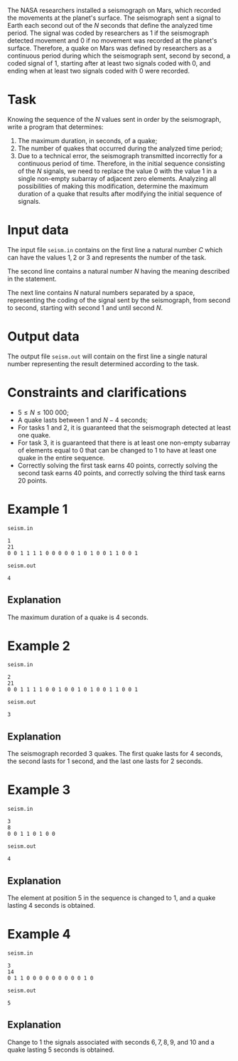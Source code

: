 The NASA researchers installed a seismograph on Mars, which recorded the movements at the planet's surface. The seismograph sent a signal to Earth each second out of the $N$ seconds that define the analyzed time period. The signal was coded by researchers as $1$ if the seismograph detected movement and $0$ if no movement was recorded at the planet's surface. Therefore, a quake on Mars was defined by researchers as a continuous period during which the seismograph sent, second by second, a coded signal of $1$, starting after at least two signals coded with $0$, and ending when at least two signals coded with $0$ were recorded.

# Task

Knowing the sequence of the $N$ values sent in order by the seismograph, write a program that determines:

1. The maximum duration, in seconds, of a quake;
2. The number of quakes that occurred during the analyzed time period;
3. Due to a technical error, the seismograph transmitted incorrectly for a continuous period of time. Therefore, in the initial sequence consisting of the $N$ signals, we need to replace the value $0$ with the value $1$ in a single non-empty subarray of adjacent zero elements. Analyzing all possibilities of making this modification, determine the maximum duration of a quake that results after modifying the initial sequence of signals.

# Input data

The input file `seism.in` contains on the first line a natural number $C$ which can have the values $1, 2$ or $3$ and represents the number of the task.

The second line contains a natural number $N$ having the meaning described in the statement.

The next line contains $N$ natural numbers separated by a space, representing the coding of the signal sent by the seismograph, from second to second, starting with second $1$ and until second $N$.

# Output data

The output file `seism.out` will contain on the first line a single natural number representing the result determined according to the task.

# Constraints and clarifications

* $5 \leq N \leq 100\ 000$;
* A quake lasts between $1$ and $N - 4$ seconds;
* For tasks $1$ and $2$, it is guaranteed that the seismograph detected at least one quake.
* For task $3$, it is guaranteed that there is at least one non-empty subarray of elements equal to $0$ that can be changed to $1$ to have at least one quake in the entire sequence.
* Correctly solving the first task earns $40$ points, correctly solving the second task earns $40$ points, and correctly solving the third task earns $20$ points.

# Example 1

`seism.in`
```
1
21
0 0 1 1 1 1 0 0 0 0 0 1 0 1 0 0 1 1 0 0 1
```

`seism.out`
```
4
```

## Explanation

The maximum duration of a quake is $4$ seconds.

# Example 2

`seism.in`
```
2
21
0 0 1 1 1 1 0 0 1 0 0 1 0 1 0 0 1 1 0 0 1
```

`seism.out`
```
3
```

## Explanation

The seismograph recorded $3$ quakes. The first quake lasts for $4$ seconds, the second lasts for $1$ second, and the last one lasts for $2$ seconds.

# Example 3

`seism.in`
```
3
8
0 0 1 1 0 1 0 0
```

`seism.out`
```
4
```

## Explanation

The element at position $5$ in the sequence is changed to $1$, and a quake lasting $4$ seconds is obtained.

# Example 4

`seism.in`
```
3
14
0 1 1 0 0 0 0 0 0 0 0 0 1 0
```

`seism.out`
```
5
```

## Explanation

Change to $1$ the signals associated with seconds $6, 7, 8, 9$, and $10$ and a quake lasting $5$ seconds is obtained.